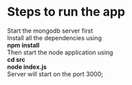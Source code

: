 <h1> Steps to run the app</h1>
Start the mongodb server first <br>
Install all the dependencies using<br>
<b>npm install</b><br>
Then start the node application using<br>
<b>cd src<br> node index.js </b>
<br>
Server will start on the port 3000;
